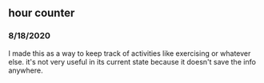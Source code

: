 ## hour counter
### 8/18/2020

I made this as a way to keep track of activities like exercising or whatever else. it's not very useful in its current state because it doesn't save the info anywhere.